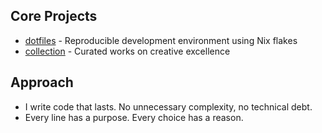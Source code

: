## Core Projects

- [dotfiles] - Reproducible development environment using Nix flakes
- [collection] - Curated works on creative excellence

[collection]: https://github.com/uigleki/collection
[dotfiles]: https://github.com/uigleki/dotfiles

## Approach

- I write code that lasts. No unnecessary complexity, no technical debt.
- Every line has a purpose. Every choice has a reason.
